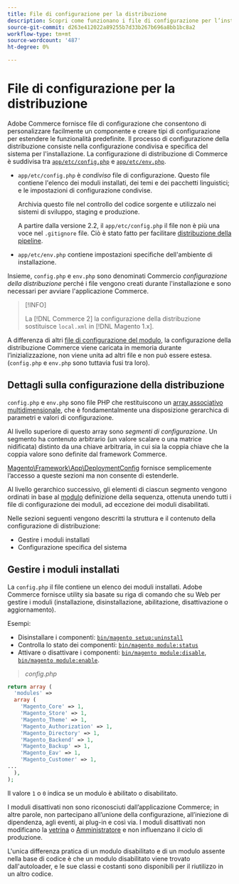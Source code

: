 ```yaml
---
title: File di configurazione per la distribuzione
description: Scopri come funzionano i file di configurazione per l’installazione dell’applicazione Commerce.
source-git-commit: d263e412022a89255b7d33b267b696a8bb1bc8a2
workflow-type: tm+mt
source-wordcount: '487'
ht-degree: 0%

---
```



# File di configurazione per la distribuzione

Adobe Commerce fornisce file di configurazione che consentono di personalizzare facilmente un componente e creare tipi di configurazione per estendere le funzionalità predefinite. Il processo di configurazione della distribuzione consiste nella configurazione condivisa e specifica del sistema per l&#39;installazione. La configurazione di distribuzione di Commerce è suddivisa tra [`app/etc/config.php`](../reference/config-reference-configphp.md) e [`app/etc/env.php`](../reference/config-reference-envphp.md).

- `app/etc/config.php` è _condiviso_ file di configurazione.
Questo file contiene l&#39;elenco dei moduli installati, dei temi e dei pacchetti linguistici; e le impostazioni di configurazione condivise.

   Archivia questo file nel controllo del codice sorgente e utilizzalo nei sistemi di sviluppo, staging e produzione.

   A partire dalla versione 2.2, il `app/etc/config.php` il file non è più una voce nel `.gitignore` file.
Ciò è stato fatto per facilitare [distribuzione della pipeline](../deployment/technical-details.md).

- `app/etc/env.php` contiene impostazioni specifiche dell&#39;ambiente di installazione.

Insieme, `config.php` e `env.php` sono denominati Commercio _configurazione della distribuzione_ perché i file vengono creati durante l&#39;installazione e sono necessari per avviare l&#39;applicazione Commerce.

>[!INFO]
>
>La [!DNL Commerce 2] la configurazione della distribuzione sostituisce `local.xml` in [!DNL Magento 1.x].

A differenza di altri [file di configurazione del modulo](../reference/module-files.md), la configurazione della distribuzione Commerce viene caricata in memoria durante l’inizializzazione, non viene unita ad altri file e non può essere estesa. (`config.php` e `env.php` sono tuttavia fusi tra loro).

## Dettagli sulla configurazione della distribuzione

`config.php` e `env.php` sono file PHP che restituiscono un [array associativo multidimensionale](https://www.w3schools.com:443/php/php_arrays.asp), che è fondamentalmente una disposizione gerarchica di parametri e valori di configurazione.

Al livello superiore di questo array sono _segmenti di configurazione_. Un segmento ha contenuto arbitrario (un valore scalare o una matrice nidificata) distinto da una chiave arbitraria, in cui sia la coppia chiave che la coppia valore sono definite dal framework Commerce.

[Magento\Framework\App\DeploymentConfig](https://github.com/magento/magento2/blob/2.4/lib/internal/Magento/Framework/App/DeploymentConfig.php) fornisce semplicemente l’accesso a queste sezioni ma non consente di estenderle.

Al livello gerarchico successivo, gli elementi di ciascun segmento vengono ordinati in base al [modulo](https://glossary.magento.com/module) definizione della sequenza, ottenuta unendo tutti i file di configurazione dei moduli, ad eccezione dei moduli disabilitati.

Nelle sezioni seguenti vengono descritti la struttura e il contenuto della configurazione di distribuzione:

- Gestire i moduli installati
- Configurazione specifica del sistema

## Gestire i moduli installati

La `config.php` il file contiene un elenco dei moduli installati. Adobe Commerce fornisce utility sia basate su riga di comando che su Web per gestire i moduli (installazione, disinstallazione, abilitazione, disattivazione o aggiornamento).

Esempi:

- Disinstallare i componenti: [`bin/magento setup:uninstall`](../../installation/tutorials/uninstall-modules.md)
- Controlla lo stato dei componenti: [`bin/magento module:status`](https://devdocs.magento.com/guides/v2.4/reference/cli/magento.html#modulestatus)
- Attivare o disattivare i componenti: [`bin/magento module:disable`](../../installation/tutorials/manage-modules.md), [`bin/magento module:enable`](../../installation/tutorials/manage-modules.md).

> _config.php_

```php
return array (
  'modules' =>
  array (
    'Magento_Core' => 1,
    'Magento_Store' => 1,
    'Magento_Theme' => 1,
    'Magento_Authorization' => 1,
    'Magento_Directory' => 1,
    'Magento_Backend' => 1,
    'Magento_Backup' => 1,
    'Magento_Eav' => 1,
    'Magento_Customer' => 1,
...
  ),
);
```

Il valore `1` o `0` indica se un modulo è abilitato o disabilitato.

I moduli disattivati non sono riconosciuti dall’applicazione Commerce; in altre parole, non partecipano all’unione della configurazione, all’iniezione di dipendenza, agli eventi, ai plug-in e così via. I moduli disattivati non modificano la [vetrina](https://glossary.magento.com/storefront) o [Amministratore](https://glossary.magento.com/admin) e non influenzano il ciclo di produzione.

L&#39;unica differenza pratica di un modulo disabilitato e di un modulo assente nella base di codice è che un modulo disabilitato viene trovato dall&#39;autoloader, e le sue classi e costanti sono disponibili per il riutilizzo in un altro codice.
